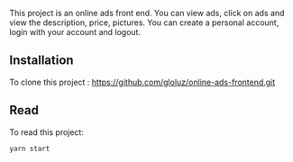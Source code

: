 This project is an online ads front end. You can view ads, click on ads and view the description, price, pictures. You can create a personal account, login with your account and logout.

## Installation

To clone this project : https://github.com/gloluz/online-ads-frontend.git

## Read

To read this project:

`yarn start`

